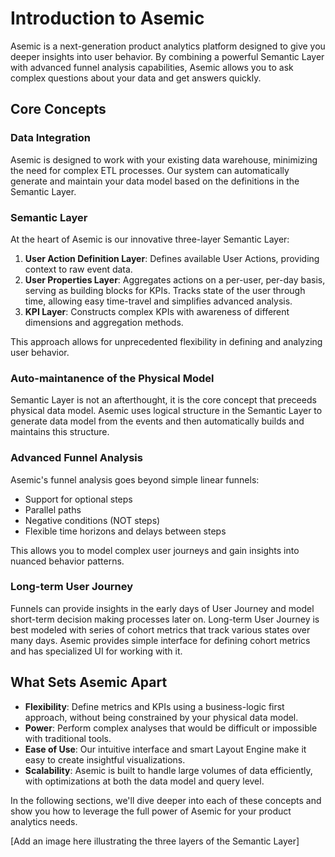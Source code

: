 # Introduction to Asemic

Asemic is a next-generation product analytics platform designed to give you deeper insights into user behavior. By combining a powerful Semantic Layer with advanced funnel analysis capabilities, Asemic allows you to ask complex questions about your data and get answers quickly.

## Core Concepts

### Data Integration

Asemic is designed to work with your existing data warehouse, minimizing the need for complex ETL processes. Our system can automatically generate and maintain your data model based on the definitions in the Semantic Layer.

### Semantic Layer

At the heart of Asemic is our innovative three-layer Semantic Layer:

1. **User Action Definition Layer**: Defines available User Actions, providing context to raw event data.
2. **User Properties Layer**: Aggregates actions on a per-user, per-day basis, serving as building blocks for KPIs. Tracks state of the user through time, allowing easy time-travel and simplifies advanced analysis.
3. **KPI Layer**: Constructs complex KPIs with awareness of different dimensions and aggregation methods.

This approach allows for unprecedented flexibility in defining and analyzing user behavior.

### Auto-maintanence of the Physical Model

Semantic Layer is not an afterthought, it is the core concept that preceeds physical data model. Asemic uses logical structure in the Semantic Layer to generate data model from the events and then automatically builds and maintains this structure. 


### Advanced Funnel Analysis

Asemic's funnel analysis goes beyond simple linear funnels:

- Support for optional steps
- Parallel paths
- Negative conditions (NOT steps)
- Flexible time horizons and delays between steps

This allows you to model complex user journeys and gain insights into nuanced behavior patterns.

### Long-term User Journey

Funnels can provide insights in the early days of User Journey and model short-term decision making processes later on. 
Long-term User Journey is best modeled with series of cohort metrics that track various states over many days. Asemic provides simple interface for defining cohort metrics and has specialized UI for working with it.

## What Sets Asemic Apart

- **Flexibility**: Define metrics and KPIs using a business-logic first approach, without being constrained by your physical data model.
- **Power**: Perform complex analyses that would be difficult or impossible with traditional tools.
- **Ease of Use**: Our intuitive interface and smart Layout Engine make it easy to create insightful visualizations.
- **Scalability**: Asemic is built to handle large volumes of data efficiently, with optimizations at both the data model and query level.

In the following sections, we'll dive deeper into each of these concepts and show you how to leverage the full power of Asemic for your product analytics needs.

[Add an image here illustrating the three layers of the Semantic Layer]
